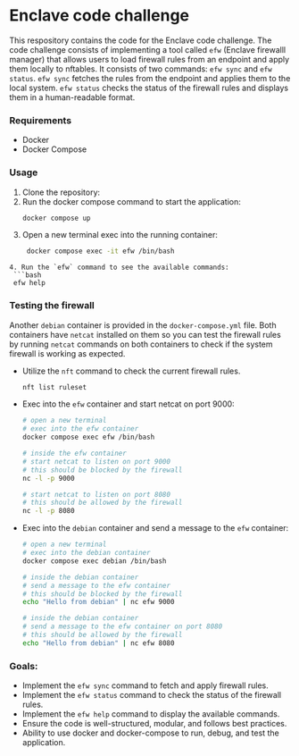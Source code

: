 # Enclave code challenge
This respository contains the code for the Enclave code challenge. The code challenge consists of implementing a tool called `efw` (Enclave firewalll manager) that allows users to load firewall rules from an endpoint and apply them locally to nftables. It consists of two commands: `efw sync` and `efw status`. `efw sync` fetches the rules from the endpoint and applies them to the local system. `efw status` checks the status of the firewall rules and displays them in a human-readable format.

### Requirements
- Docker
- Docker Compose

### Usage
1. Clone the repository:
2. Run the docker compose command to start the application:
   ```bash
   docker compose up
   ```
3. Open a new terminal exec into the running container:
   ```bash
    docker compose exec -it efw /bin/bash
  ```
4. Run the `efw` command to see the available commands:
   ```bash
   efw help
   ```

### Testing the firewall
Another `debian` container is provided in the `docker-compose.yml` file. Both containers have `netcat` installed on them so you can test the firewall rules by running `netcat` commands on both containers to check if the system firewall is working as expected.
- Utilize the `nft` command to check the current firewall rules.
  ```bash
  nft list ruleset
  ```
- Exec into the `efw` container and start netcat on port 9000:
  ```bash
  # open a new terminal
  # exec into the efw container
  docker compose exec efw /bin/bash

  # inside the efw container
  # start netcat to listen on port 9000
  # this should be blocked by the firewall
  nc -l -p 9000

  # start netcat to listen on port 8080
  # this should be allowed by the firewall
  nc -l -p 8080
  ```
- Exec into the `debian` container and send a message to the `efw` container:
  ```bash
  # open a new terminal
  # exec into the debian container
  docker compose exec debian /bin/bash

  # inside the debian container
  # send a message to the efw container
  # this should be blocked by the firewall
  echo "Hello from debian" | nc efw 9000

  # inside the debian container
  # send a message to the efw container on port 8080
  # this should be allowed by the firewall
  echo "Hello from debian" | nc efw 8080
  ```

### Goals:
- Implement the `efw sync` command to fetch and apply firewall rules.
- Implement the `efw status` command to check the status of the firewall rules.
- Implement the `efw help` command to display the available commands.
- Ensure the code is well-structured, modular, and follows best practices.
- Ability to use docker and docker-compose to run, debug, and test the application.